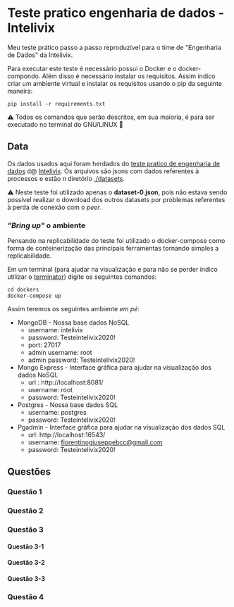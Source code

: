 # Teste pratico engenharia de dados - Intelivix
Meu teste prático passo a passo reproduzível para o time de "Engenharia de Dados" da Intelivix. 

Para executar este teste é necessário possui o Docker e o docker-compondo. 
Além disso é necessário instalar os requisitos. Assim indico criar um ambiente virtual 
e instalar os requisitos usando o pip da seguinte maneira:

 ```
pip install -r requirements.txt
```

:warning: Todos os comandos que serão descritos, em sua maioria, é para ser executado 
no terminal do GNU/LINUX :penguin: 

## Data

Os dados usados aqui foram herdados do
[teste pratico de engenharia de dados](https://github.com/intelivix/teste_pratico_engenharia) 
d@ [Intelivix](https://intelivix.com/).
Os arquivos são jsons com dados referentes à processos e estão n diretório 
[./datasets](https://github.com/fiorentinogiuseppe/teste_pratico_engenharia/tree/master/datasets). 

:warning: Neste teste foi utilizado apenas o **dataset-0.json**, pois não estava sendo
possível realizar o download dos outros datasets por problemas referentes à perda de conexão
com o *peer*.


### *"Bring up"* o ambiente
Pensando na replicabilidade do teste foi utilizado o docker-compose como forma de conteinerização
das principais ferramentas tornando simples a replicabilidade.

Em um terminal (para ajudar na visualização e para não se perder indico utilizar o 
[terminator](https://launchpad.net/terminator)) digite os seguintes comandos: 

```
cd dockers
docker-compose up
```

Assim teremos os seguintes ambiente *em pé*:
* MongoDB - Nossa base dados NoSQL
    * username: intelivix
    * password: Testeintelivix2020!
    * port: 27017
    * admin username: root
    * admin password: Testeintelivix2020!
* Mongo Express - Interface gráfica para ajudar na visualização dos dados NoSQL
    * url : http://localhost:8081/
    * username: root
    * password: Testeintelivix2020!
* Postgres - Nossa base dados SQL
    * username: postgres
    * password: Testeintelivix2020!
* Pgadmin -  Interface gráfica para ajudar na visualização dos dados SQL
    * url: http://localhost:16543/
    * username: fiorentinogiuseppebcc@gmail.com
    * password: Testeintelivix2020!

## Questões
### Questão 1
### Questão 2
### Questão 3
#### Questão 3-1
#### Questão 3-2
#### Questão 3-3
### Questão 4
